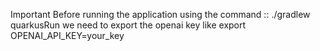 
Important Before running the application  using the command :: ./gradlew quarkusRun
we need to export the openai key like
export OPENAI_API_KEY=your_key